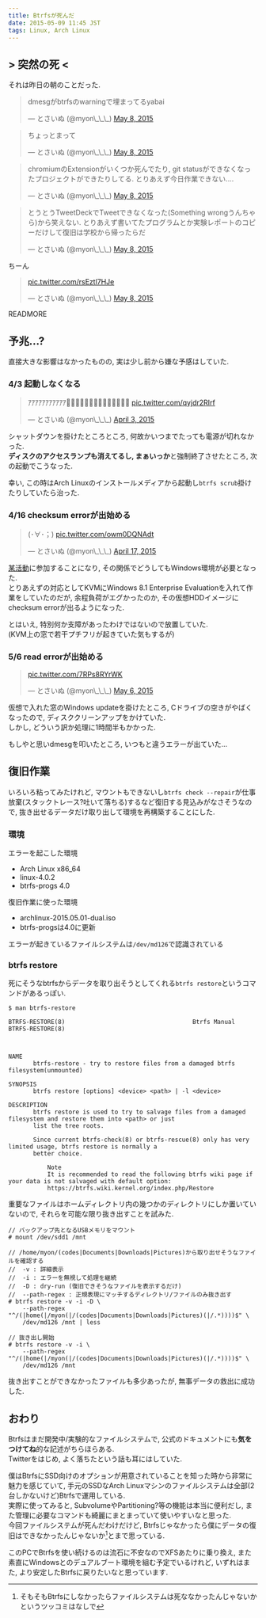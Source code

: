 ```yaml
---
title: Btrfsが死んだ
date: 2015-05-09 11:45 JST
tags: Linux, Arch Linux
---
```


## > 突然の死 <

それは昨日の朝のことだった.

<blockquote class="twitter-tweet tw-align-center" lang="en"><p lang="ja" dir="ltr">dmesgがbtrfsのwarningで埋まってるyabai</p>&mdash; とさいぬ (@myon\_\_\_) <a href="https://twitter.com/myon___/status/596480331273740288">May 8, 2015</a></blockquote>
<script async src="//platform.twitter.com/widgets.js" charset="utf-8"></script>

<blockquote class="twitter-tweet tw-align-center" lang="en"><p lang="ja" dir="ltr">ちょっとまって</p>&mdash; とさいぬ (@myon\_\_\_) <a href="https://twitter.com/myon___/status/596480764578955264">May 8, 2015</a></blockquote>
<script async src="//platform.twitter.com/widgets.js" charset="utf-8"></script>

<blockquote class="twitter-tweet tw-align-center" lang="en"><p lang="ja" dir="ltr">chromiumのExtensionがいくつか死んでたり, git statusができなくなったプロジェクトができたりしてる. とりあえず今日作業できない....</p>&mdash; とさいぬ (@myon\_\_\_) <a href="https://twitter.com/myon___/status/596481481041580033">May 8, 2015</a></blockquote>

<blockquote class="twitter-tweet tw-align-center" lang="en"><p lang="ja" dir="ltr">とうとうTweetDeckでTweetできなくなった(Something wrongうんちゃら)から笑えない. とりあえず書いてたプログラムとか実験レポートのコピーだけして復旧は学校から帰ったらだ</p>&mdash; とさいぬ (@myon\_\_\_) <a href="https://twitter.com/myon___/status/596484221675274240">May 8, 2015</a></blockquote>

ちーん

<blockquote class="twitter-tweet tw-align-center" lang="en"><p lang="und" dir="ltr"><a href="http://t.co/rsEztl7HJe">pic.twitter.com/rsEztl7HJe</a></p>&mdash; とさいぬ (@myon\_\_\_) <a href="https://twitter.com/myon___/status/596489983625596928">May 8, 2015</a></blockquote>

READMORE

## 予兆...?

直接大きな影響はなかったものの, 実は少し前から嫌な予感はしていた.

### 4/3 起動しなくなる

<blockquote class="twitter-tweet tw-align-center" lang="en"><p lang="ja" dir="ltr">ｱｱｱｱｱｱｱｱｱｱｱ💓💓💓💓💓💓💓💓💓💓💓💓💓💓 <a href="http://t.co/qyjdr2RIrf">pic.twitter.com/qyjdr2RIrf</a></p>&mdash; とさいぬ (@myon\_\_\_) <a href="https://twitter.com/myon___/status/584013642930069505">April 3, 2015</a></blockquote>

シャットダウンを掛けたところところ, 何故かいつまでたっても電源が切れなかった.  
**ディスクのアクセスランプも消えてるし, まぁいっか**と強制終了させたところ, 次の起動でこうなった.

幸い, この時はArch Linuxのインストールメディアから起動し`btrfs scrub`掛けたりしていたら治った.

### 4/16 checksum errorが出始める

<blockquote class="twitter-tweet tw-align-center" lang="en"><p lang="und" dir="ltr">(･∀･；) <a href="http://t.co/owm0DQNAdt">pic.twitter.com/owm0DQNAdt</a></p>&mdash; とさいぬ (@myon\_\_\_) <a href="https://twitter.com/myon___/status/588888414709157888">April 17, 2015</a></blockquote>

[某活動](/blog/2015-04-11/join-in-robocup-kiks-team/)に参加することになり, その関係でどうしてもWindows環境が必要となった.  
とりあえずの対応としてKVMにWindows 8.1 Enterprise Evaluationを入れて作業をしていたのだが, 余程負荷がエグかったのか, その仮想HDDイメージにchecksum errorが出るようになった.

とはいえ, 特別何か支障があったわけではないので放置していた.  
(KVM上の窓で若干プチフリが起きていた気もするが)

### 5/6 read errorが出始める

<blockquote class="twitter-tweet tw-align-center" lang="en"><p lang="und" dir="ltr"><a href="http://t.co/7RPs8RYrWK">pic.twitter.com/7RPs8RYrWK</a></p>&mdash; とさいぬ (@myon\_\_\_) <a href="https://twitter.com/myon___/status/595868510594674688">May 6, 2015</a></blockquote>

仮想で入れた窓のWindows updateを掛けたところ, Cドライブの空きがやばくなったので, ディスククリーンアップをかけていた.  
しかし, どういう訳か処理に1時間半もかかった.

もしやと思いdmesgを叩いたところ, いつもと違うエラーが出ていた...

## 復旧作業

いろいろ粘ってみたけれど, マウントもできないし`btrfs check --repair`が仕事放棄(スタックトレース?吐いて落ちる)するなど復旧する見込みがなさそうなので, 抜き出せるデータだけ取り出して環境を再構築することにした.

### 環境

エラーを起こした環境

* Arch Linux x86\_64
* linux-4.0.2
* btrfs-progs 4.0

復旧作業に使った環境

* archlinux-2015.05.01-dual.iso
* btrfs-progsは4.0に更新

エラーが起きているファイルシステムは`/dev/md126`で認識されている

### btrfs restore

死にそうなbtrfsからデータを取り出そうとしてくれる`btrfs restore`というコマンドがあるっぽい.

```
$ man btrfs-restore

BTRFS-RESTORE(8)                                    Btrfs Manual                                    BTRFS-RESTORE(8)



NAME
       btrfs-restore - try to restore files from a damaged btrfs filesystem(unmounted)

SYNOPSIS
       btrfs restore [options] <device> <path> | -l <device>

DESCRIPTION
       btrfs restore is used to try to salvage files from a damaged filesystem and restore them into <path> or just
       list the tree roots.

       Since current btrfs-check(8) or btrfs-rescue(8) only has very limited usage, btrfs restore is normally a
       better choice.

           Note
           It is recommended to read the following btrfs wiki page if your data is not salvaged with default option:
           https://btrfs.wiki.kernel.org/index.php/Restore
```

重要なファイルはホームディレクトリ内の幾つかのディレクトリにしか置いていないので, それらを可能な限り抜き出すことを試みた.

```
// バックアップ先となるUSBメモリをマウント
# mount /dev/sdd1 /mnt

// /home/myon/(codes|Documents|Downloads|Pictures)から取り出せそうなファイルを確認する
//  -v : 詳細表示
//  -i : エラーを無視して処理を継続
//  -D : dry-run (復旧できそうなファイルを表示するだけ)
//  --path-regex : 正規表現にマッチするディレクトリ/ファイルのみ抜き出す
# btrfs restore -v -i -D \
    --path-regex "^/(|home(|/myon(|/(codes|Documents|Downloads|Pictures)(|/.*))))$" \
    /dev/md126 /mnt | less

// 抜き出し開始
# btrfs restore -v -i \
    --path-regex "^/(|home(|/myon(|/(codes|Documents|Downloads|Pictures)(|/.*))))$" \
    /dev/md126 /mnt
```

抜き出すことができなかったファイルも多少あったが, 無事データの救出に成功した.

## おわり

Btrfsはまだ開発中/実験的なファイルシステムで, 公式のドキュメントにも**気をつけてね**的な記述がちらほらある.  
Twitterをはじめ, よく落ちたという話も耳にはしていた.

僕はBtrfsにSSD向けのオプションが用意されていることを知った時から非常に魅力を感じていて, 手元のSSDなArch Linuxマシンのファイルシステムは全部(2台しかないけど)Btrfsで運用している.  
実際に使ってみると, SubvolumeやPartitioning?等の機能は本当に便利だし, また管理に必要なコマンドも綺麗にまとまっていて使いやすいなと思った.  
今回ファイルシステムが死んだわけだけど, Btrfsじゃなかったら僕にデータの復旧はできなかったんじゃないか[^1]とまで思っている.

[^1]: そもそもBtrfsにしなかったらファイルシステムは死ななかったんじゃないかというツッコミはなしで

このPCでBtrfsを使い続けるのは流石に不安なのでXFSあたりに乗り換え, また素直にWindowsとのデュアルブート環境を組む予定でいるけれど, いずれはまた, より安定したBtrfsに戻りたいなと思っています.

